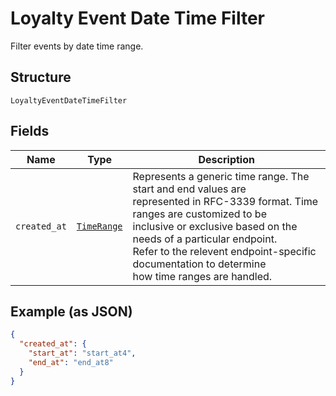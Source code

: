 
# Loyalty Event Date Time Filter

Filter events by date time range.

## Structure

`LoyaltyEventDateTimeFilter`

## Fields

| Name | Type | Description |
|  --- | --- | --- |
| `created_at` | [`TimeRange`](/doc/models/time-range.md) | Represents a generic time range. The start and end values are<br>represented in RFC-3339 format. Time ranges are customized to be<br>inclusive or exclusive based on the needs of a particular endpoint.<br>Refer to the relevent endpoint-specific documentation to determine<br>how time ranges are handled. |

## Example (as JSON)

```json
{
  "created_at": {
    "start_at": "start_at4",
    "end_at": "end_at8"
  }
}
```

